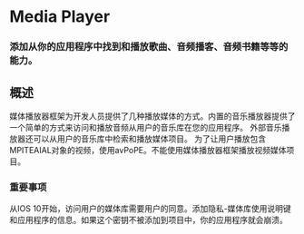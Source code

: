 # Media Player
### 添加从你的应用程序中找到和播放歌曲、音频播客、音频书籍等等的能力。
## 概述
媒体播放器框架为开发人员提供了几种播放媒体的方式。内置的音乐播放器提供了一个简单的方式来访问和播放音频从用户的音乐库在您的应用程序。 外部音乐播放器还可以从用户的音乐库中检索和播放媒体项目。
为了让用户播放包含MPITEAIAL对象的视频，使用avPoPE。不能使用媒体播放器框架播放视频媒体项目。


### 重要事项
从IOS 10开始，访问用户的媒体库需要用户的同意。添加隐私-媒体库使用说明键和应用程序的信息。如果这个密钥不被添加到项目中，你的应用程序就会崩溃。


